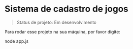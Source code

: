 <h1>Sistema de cadastro de jogos</h1>

> Status de projeto: Em desenvolvimento

Para rodar esse projeto na sua máquina, por favor digite:


node app.js
